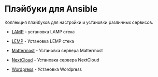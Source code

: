 # Плэйбуки для Ansible

Коллекция плэйбуков для настройки и установки различных сервисов.

- [LAMP](./LAMP/) - установка LAMP стека

- [LEMP](./LEMP/) - Установка LEMP стека

- [Mattermost](./Mattermost/) - Установка сервера Mattermost

- [NextCloud](./NextCloud/) - Установка сервера NextCloud

- [Wordpress](./Wordpress/) - Установка Wordpress
